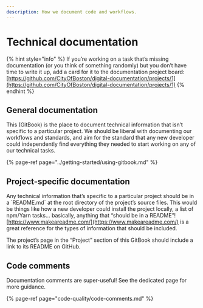 ```yaml
---
description: How we document code and workflows.
---
```


# Technical documentation

{% hint style="info" %}
If you’re working on a task that’s missing documentation \(or you think of something randomly\) but you don’t have time to write it up, add a card for it to the documentation project board: [https://github.com/CityOfBoston/digital-documentation/projects/1](https://github.com/CityOfBoston/digital-documentation/projects/1)
{% endhint %}

## General documentation

This \(GitBook\) is the place to document technical information that isn’t specific to a particular project. We should be liberal with documenting our workflows and standards, and aim for the standard that any new developer could independently find everything they needed to start working on any of our technical tasks.

{% page-ref page="../getting-started/using-gitbook.md" %}

## Project-specific documentation

Any technical information that’s specific to a particular project should be in a \`README.md\` at the root directory of the project’s source files. This would be things like how a new developer could install the project locally, a list of npm/Yarn tasks... basically, anything that “should be in a README”! [https://www.makeareadme.com/](https://www.makeareadme.com/) is a great reference for the types of information that should be included.  
  
The project’s page in the “Project” section of this GitBook should include a link to its README on GitHub.

## Code comments

Documentation comments are super-useful! See the dedicated page for more guidance.

{% page-ref page="code-quality/code-comments.md" %}

